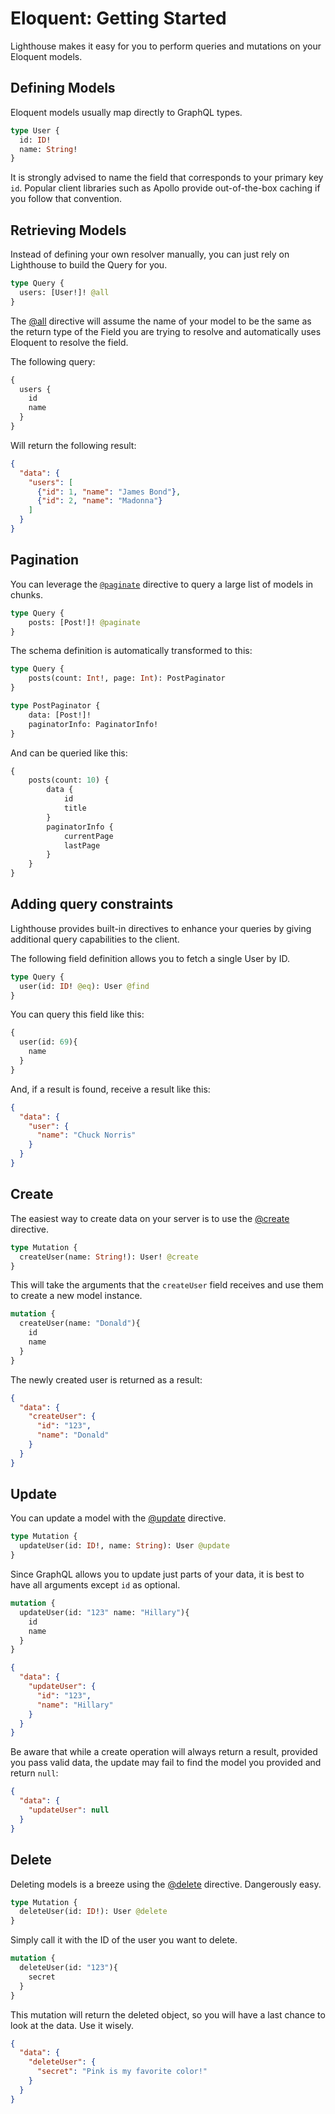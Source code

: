 # Eloquent: Getting Started

Lighthouse makes it easy for you to perform queries and mutations on your Eloquent models.

## Defining Models

Eloquent models usually map directly to GraphQL types.

```graphql
type User {
  id: ID!
  name: String!
}
```

It is strongly advised to name the field that corresponds to your primary key `id`.
Popular client libraries such as Apollo provide out-of-the-box caching if you follow that convention.

## Retrieving Models

Instead of defining your own resolver manually, you can just rely on Lighthouse to build the Query for you.

```graphql
type Query {
  users: [User!]! @all
}
```

The [@all](../api-reference/directives.md#all) directive will assume the name of your model to be the same as
the return type of the Field you are trying to resolve and automatically uses Eloquent to resolve the field.

The following query:

```graphql
{
  users {
    id
    name
  }
}  
```

Will return the following result:

```json
{
  "data": {
    "users": [
      {"id": 1, "name": "James Bond"},
      {"id": 2, "name": "Madonna"}
    ]
  }
}
```

## Pagination

You can leverage the [`@paginate`](../api-reference/directives.md#paginate) directive to
query a large list of models in chunks.

```graphql
type Query {
    posts: [Post!]! @paginate
}
```

The schema definition is automatically transformed to this:

```graphql
type Query {
    posts(count: Int!, page: Int): PostPaginator
}

type PostPaginator {
    data: [Post!]!
    paginatorInfo: PaginatorInfo!
}
```

And can be queried like this:

```graphql
{
    posts(count: 10) {
        data {
            id
            title
        }
        paginatorInfo {
            currentPage
            lastPage
        }
    }
}
```

## Adding query constraints

Lighthouse provides built-in directives to enhance your queries by giving
additional query capabilities to the client.

The following field definition allows you to fetch a single User by ID.

```graphql
type Query {
  user(id: ID! @eq): User @find
}
```

You can query this field like this:

```graphql
{
  user(id: 69){
    name
  }
}
```

And, if a result is found, receive a result like this:

```json
{
  "data": {
    "user": {
      "name": "Chuck Norris"
    }
  }
}
```

## Create

The easiest way to create data on your server is to use the [@create](../api-reference/directives.md#create) directive.

```graphql
type Mutation {
  createUser(name: String!): User! @create
}
```

This will take the arguments that the `createUser` field receives and use them to create a new model instance.

```graphql
mutation {
  createUser(name: "Donald"){
    id
    name
  }
}
```

The newly created user is returned as a result:

```json
{
  "data": {
    "createUser": {
      "id": "123",
      "name": "Donald"
    }
  }
}
```

## Update

You can update a model with the [@update](../api-reference/directives.md#update) directive.

```graphql
type Mutation {
  updateUser(id: ID!, name: String): User @update
}
```

Since GraphQL allows you to update just parts of your data, it is best to have all arguments except `id` as optional.

```graphql
mutation {
  updateUser(id: "123" name: "Hillary"){
    id
    name
  }
}
```

```json
{
  "data": {
    "updateUser": {
      "id": "123",
      "name": "Hillary"
    }
  }
}
```

Be aware that while a create operation will always return a result, provided you pass valid data, the update
may fail to find the model you provided and return `null`:

```json
{
  "data": {
    "updateUser": null
  }
}
```

## Delete

Deleting models is a breeze using the [@delete](../api-reference/directives.md#delete) directive. Dangerously easy.

```graphql
type Mutation {
  deleteUser(id: ID!): User @delete
}
```

Simply call it with the ID of the user you want to delete.

```graphql
mutation {
  deleteUser(id: "123"){
    secret
  }
}
```

This mutation will return the deleted object, so you will have a last chance to look at the data. Use it wisely.

```json
{
  "data": {
    "deleteUser": {
      "secret": "Pink is my favorite color!"
    }
  }
}
```
